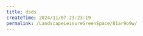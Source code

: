 ```yaml
---
title: dsds
createTime: 2024/11/07 23:23:19
permalink: /LandscapeLeisureGreenSpace/81ar9o9w/
---
```

